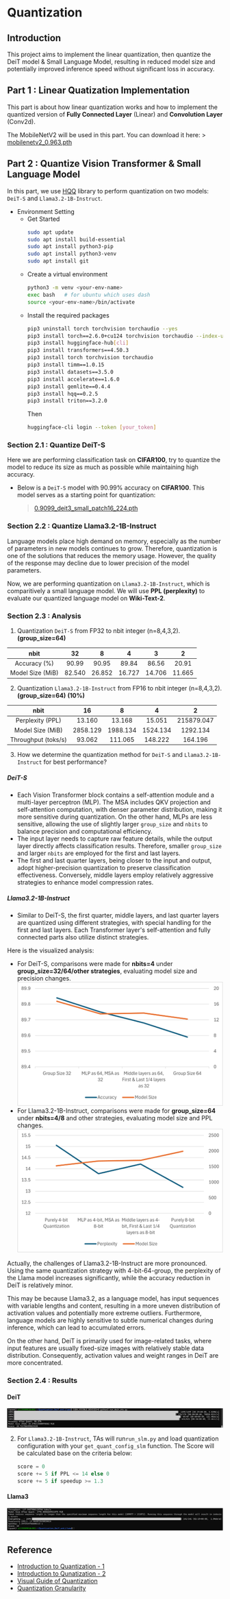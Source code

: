 # **Quantization**

## Introduction

This project aims to implement the linear quantization, then quantize the DeiT model & Small Language Model, resulting in reduced model size and potentially improved inference speed without significant loss in accuracy.

## Part 1 : Linear Quatization Implementation

This part is about how linear quantization works and how to implement the quantized version of **Fully Connected Layer** (Linear) and **Convolution Layer** (Conv2d).

The MobileNetV2 will be used in this part. You can download it here:
    > [mobilenetv2_0.963.pth](https://drive.google.com/file/d/1ls20ezKCJ38spHmFflN01NyvYjNLuDoH/view?usp=sharing)

## Part 2 : Quantize Vision Transformer & Small Language Model

In this part, we use [HQQ](https://github.com/mobiusml/hqq) library to perform quantization on two models: `DeiT-S` and `Llama3.2-1B-Instruct`.

* Environment Setting
    - Get Started
        ```bash
        sudo apt update
        sudo apt install build-essential
        sudo apt install python3-pip
        sudo apt install python3-venv
        sudo apt install git
        ```
    - Create a virtual environment
        ```bash
        python3 -m venv <your-env-name>
        exec bash   # for ubuntu which uses dash
        source <your-env-name>/bin/activate
        ```
    - Install the required packages
        ```bash
        pip3 uninstall torch torchvision torchaudio --yes
        pip3 install torch==2.6.0+cu124 torchvision torchaudio --index-url https://download.pytorch.org/whl/cu124
        pip3 install huggingface-hub[cli]
        pip3 install transformers==4.50.3
        pip3 install torch torchvision torchaudio
        pip3 install timm==1.0.15
        pip3 install datasets==3.5.0
        pip3 install accelerate==1.6.0
        pip3 install gemlite==0.4.4
        pip3 install hqq==0.2.5
        pip3 install triton==3.2.0
        ```
        Then
        ```bash
        huggingface-cli login --token [your_token]
        ```

### Section 2.1 : Quantize DeiT-S

Here we are performing classification task on **CIFAR100**, try to quantize the model to reduce its size as much as possible while maintaining high accuracy.

* Below is a `DeiT-S` model with 90.99% accuracy on **CIFAR100**. This model serves as a starting point for quantization:

    > [0.9099_deit3_small_patch16_224.pth](https://drive.google.com/file/d/1hLFiyLRBmlcvOnm8PSRRTN69GgPiV8YT/view?usp=sharing)

### Section 2.2 : Quantize Llama3.2-1B-Instruct

Language models place high demand on memory, especially as the number of parameters in new models continues to grow. Therefore, quantization is one of the solutions that reduces the memory usage. However, the quality of the response may decline due to lower precision of the model parameters. 

Now, we are performing quantization on `Llama3.2-1B-Instruct`, which is comparitively a small language model. We will use **PPL (perplexity)** to evaluate our quantized language model on **Wiki-Text-2**.


### Section 2.3 : Analysis

1. Quantization `DeiT-S` from FP32 to nbit integer (n=8,4,3,2). **(group_size=64)**
    
|       nbit       |   32   |  8  |  4  |  3  |  2  |
|:----------------:|:------:|:---:|:---:|:---:|:---:|
|   Accuracy (%)   |90.99|90.95|89.84|86.56|20.91|
| Model Size (MiB) |82.540|26.852|16.727|14.706|11.665|

2. Quantization `Llama3.2-1B-Instruct` from FP16 to nbit integer (n=8,4,3,2). **(group_size=64)** **(10%)**

|        nbit         |    16    |  8  |  4  |  2  |
|:-------------------:|:--------:|:---:|:---:|:---:|
|  Perplexity (PPL)   |13.160|13.168|15.051|215879.047|
|  Model Size (MiB)   |2858.129|1988.134|1524.134|1292.134|
| Throughput (toks/s) |93.062|111.065|148.222|164.196|


3. How we determine the quantization method for `DeiT-S` and `Llama3.2-1B-Instruct` for best performance?

##### DeiT-S
- Each Vision Transformer block contains a self-attention module and a multi-layer perceptron (MLP). The MSA includes QKV projection and self-attention computation, with denser parameter distribution, making it more sensitive during quantization. On the other hand, MLPs are less sensitive, allowing the use of slightly larger `group_size` and `nbits` to balance precision and computational efficiency.
- The input layer needs to capture raw feature details, while the output layer directly affects classification results. Therefore, smaller `group_size` and larger `nbits` are employed for the first and last layers.
- The first and last quarter layers, being closer to the input and output, adopt higher-precision quantization to preserve classification effectiveness. Conversely, middle layers employ relatively aggressive strategies to enhance model compression rates.
##### Llama3.2-1B-Instruct
- Similar to DeiT-S, the first quarter, middle layers, and last quarter layers are quantized using different strategies, with special handling for the first and last layers. Each Transformer layer's self-attention and fully connected parts also utilize distinct strategies.

Here is the visualized analysis:
- For DeiT-S, comparisons were made for **nbits=4** under **group_size=32/64/other strategies**, evaluating model size and precision changes.
  ![ablation_deit](ablation_deit.png)
- For Llama3.2-1B-Instruct, comparisons were made for **group_size=64** under **nbits=4/8** and other strategies, evaluating model size and PPL changes.
  ![ablation_llm](ablation_llm.png)

Actually, the challenges of Llama3.2-1B-Instruct are more pronounced. Using the same quantization strategy with 4-bit-64-group, the perplexity of the Llama model increases significantly, while the accuracy reduction in DeiT is relatively minor.

This may be because Llama3.2, as a language model, has input sequences with variable lengths and content, resulting in a more uneven distribution of activation values and potentially more extreme outliers. Furthermore, language models are highly sensitive to subtle numerical changes during inference, which can lead to accumulated errors.

On the other hand, DeiT is primarily used for image-related tasks, where input features are usually fixed-size images with relatively stable data distribution. Consequently, activation values and weight ranges in DeiT are more concentrated.


### Section 2.4 : Results
#### DeiT
![alt text](deit_result.png)

2. For `Llama3.2-1B-Instruct`, TAs will run`run_slm.py` and load quantization configuration with your `get_quant_config_slm` function. The Score will be calculated base on the criteria below: 

    ```python
    score = 0
    score += 5 if PPL <= 14 else 0
    score += 5 if speedup >= 1.3
    ```

#### Llama3
![alt text](Llama_result.png)

## Reference
- [Introduction to Quantization - 1](https://medium.com/@anhtuan_40207/introduction-to-quantization-09a7fb81f9a4)
- [Introduction to Qunatization - 2](https://towardsdatascience.com/introduction-to-weight-quantization-2494701b9c0c/)
- [Visual Guide of Quantization](https://newsletter.maartengrootendorst.com/p/a-visual-guide-to-quantization)
- [Quantization Granularity](https://medium.com/@curiositydeck/quantization-granularity-aec2dd7a0bb4)
